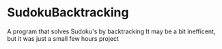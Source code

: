 # SudokuBacktracking
A program that solves Sudoku's by backtracking
It may be a bit inefficent, but it was just a small few hours project
